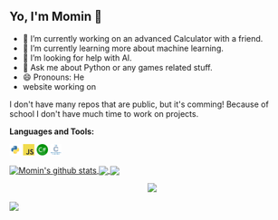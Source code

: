 ## Yo, I'm Momin 👋


- 🔭 I’m currently working on an advanced Calculator with a friend.
- 🌱 I’m currently learning more about machine learning.
- 🤔 I’m looking for help with AI.
- 💬 Ask me about Python or any games related stuff.
- 😄 Pronouns: He
- website working on

I don't have many repos that are public, but it's comming! Because of school I don't have much time to work on projects.

**Languages and Tools:**  

<code><img height="20"    src="https://raw.githubusercontent.com/github/explore/80688e429a7d4ef2fca1e82350fe8e3517d3494d/topics/python/python.png"></code>
<code><img height="20"  src="https://raw.githubusercontent.com/github/explore/80688e429a7d4ef2fca1e82350fe8e3517d3494d/topics/javascript/javascript.png"></code>
<code><img height="20" src="https://raw.githubusercontent.com/github/explore/80688e429a7d4ef2fca1e82350fe8e3517d3494d/topics/csharp/csharp.png"></code>
<code><img height="20" src="https://raw.githubusercontent.com/github/explore/80688e429a7d4ef2fca1e82350fe8e3517d3494d/topics/c/c.png">  </code>

<a href="https://github.com/Momin2005">
 <img align="center" src="https://github-readme-stats.vercel.app/api?username=Momin2005&show_icons=true&theme=dark&line_height=27" alt="Momin's github stats"/>
</a>
<a href="https://github.com/iampawan/AdvancedCalculator">
  <img align="center" src="https://github-readme-stats.vercel.app/api/pin/?username=Momin2005&repo=AdvancedCalculator&theme=dark" />
 
<a href="https://github.com/Momin2005/github-readme-stats">
  <img align="center" src="https://github-readme-stats.vercel.app/api/top-langs/?username=Momin2005&layout=compact&theme=dark&hide=php,css" />
</a>
  
<p align="center">
	<img src="https://img.shields.io/badge/Discord-Momin%235959-7289DA?style=for-the-badge" />
</p>

![](https://visitor-badge.laobi.icu/badge?page_id=Momin2005.Momin2005)

